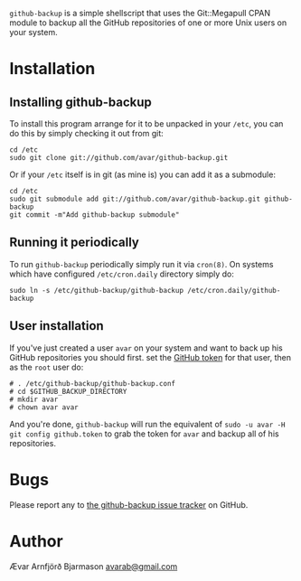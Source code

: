 `github-backup` is a simple shellscript that uses the Git::Megapull
CPAN module to backup all the GitHub repositories of one or more Unix
users on your system.

# Installation

## Installing github-backup

To install this program arrange for it to be unpacked in your `/etc`,
you can do this by simply checking it out from git:

    cd /etc
    sudo git clone git://github.com/avar/github-backup.git

Or if your `/etc` itself is in git (as mine is) you can add it as a
submodule:

    cd /etc
    sudo git submodule add git://github.com/avar/github-backup.git github-backup
    git commit -m"Add github-backup submodule"

## Running it periodically

To run `github-backup` periodically simply run it via `cron(8)`. On
systems which have configured `/etc/cron.daily` directory simply do:

    sudo ln -s /etc/github-backup/github-backup /etc/cron.daily/github-backup

## User installation

If you've just created a user `avar` on your system and want to back
up his GitHub repositories you should first. set the [GitHub
token](http://help.github.com/git-email-settings/) for that user, then
as the `root` user do:

    # . /etc/github-backup/github-backup.conf
    # cd $GITHUB_BACKUP_DIRECTORY
    # mkdir avar
    # chown avar avar

And you're done, `github-backup` will run the equivalent of `sudo -u
avar -H git config github.token` to grab the token for `avar` and
backup all of his repositories.

# Bugs

Please report any to [the github-backup issue
tracker](http://github.com/avar/github-backup/issues) on GitHub.

# Author

Ævar Arnfjörð Bjarmason <avarab@gmail.com>
